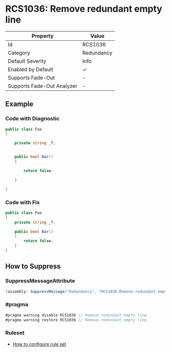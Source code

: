 # RCS1036: Remove redundant empty line

| Property                    | Value      |
| --------------------------- | ---------- |
| Id                          | RCS1036    |
| Category                    | Redundancy |
| Default Severity            | Info       |
| Enabled by Default          | &#x2713;   |
| Supports Fade\-Out          | \-         |
| Supports Fade\-Out Analyzer | \-         |

## Example

### Code with Diagnostic

```csharp
public class Foo
{

    private string _f;


    public bool Bar()
    {

        return false;

    }

}
```

### Code with Fix

```csharp
public class Foo
{
    private string _f;

    public bool Bar()
    {
        return false;
    }
}
```

## How to Suppress

### SuppressMessageAttribute

```csharp
[assembly: SuppressMessage("Redundancy", "RCS1036:Remove redundant empty line.", Justification = "<Pending>")]
```

### \#pragma

```csharp
#pragma warning disable RCS1036 // Remove redundant empty line.
#pragma warning restore RCS1036 // Remove redundant empty line.
```

### Ruleset

* [How to configure rule set](../HowToConfigureAnalyzers.md)
